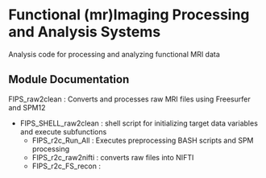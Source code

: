 # Functional (mr)Imaging Processing and Analysis Systems
Analysis code for processing and analyzing functional MRI data

## Module Documentation

FIPS_raw2clean : Converts and processes raw MRI files using Freesurfer and SPM12
- FIPS_SHELL_raw2clean : shell script for initializing target data variables and execute subfunctions
	- FIPS_r2c_Run_All : Executes preprocessing BASH scripts and SPM processing
	- FIPS_r2c_raw2nifti : converts raw files into NIFTI
	- FIPS_r2c_FS_recon : 

